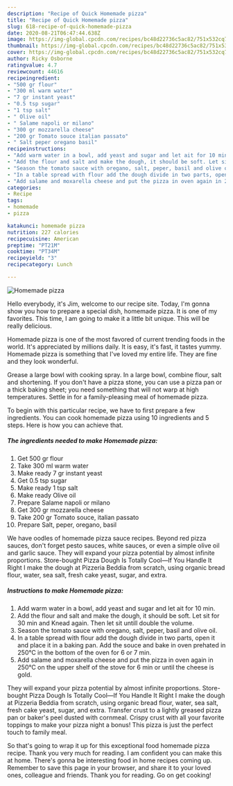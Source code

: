 ```yaml
---
description: "Recipe of Quick Homemade pizza"
title: "Recipe of Quick Homemade pizza"
slug: 618-recipe-of-quick-homemade-pizza
date: 2020-08-21T06:47:44.638Z
image: https://img-global.cpcdn.com/recipes/bc48d22736c5ac82/751x532cq70/homemade-pizza-recipe-main-photo.jpg
thumbnail: https://img-global.cpcdn.com/recipes/bc48d22736c5ac82/751x532cq70/homemade-pizza-recipe-main-photo.jpg
cover: https://img-global.cpcdn.com/recipes/bc48d22736c5ac82/751x532cq70/homemade-pizza-recipe-main-photo.jpg
author: Ricky Osborne
ratingvalue: 4.7
reviewcount: 44616
recipeingredient:
- "500 gr flour"
- "300 ml warm water"
- "7 gr instant yeast"
- "0.5 tsp sugar"
- "1 tsp salt"
- " Olive oil"
- " Salame napoli or milano"
- "300 gr mozzarella cheese"
- "200 gr Tomato souce italian passato"
- " Salt peper oregano basil"
recipeinstructions:
- "Add warm water in a bowl, add yeast and sugar and let ait for 10 min."
- "Add the flour and salt and make the dough, it should be soft. Let sit for 30 min and Knead again. Then let sit untill double the volume."
- "Season the tomato sauce with oregano, salt, peper, basil and olive oil."
- "In a table spread with flour add the dough divide in two parts, open it and place it in a baking pan. Add the souce and bake in oven prehated in 250°C in the bottom of the oven for 6 or 7 min."
- "Add salame and moxarella cheese and put the pizza in oven again in 250°C on the upper shelf of the stove for 6 min or until the cheese is gold."
categories:
- Recipe
tags:
- homemade
- pizza

katakunci: homemade pizza 
nutrition: 227 calories
recipecuisine: American
preptime: "PT21M"
cooktime: "PT34M"
recipeyield: "3"
recipecategory: Lunch

---
```



![Homemade pizza](https://img-global.cpcdn.com/recipes/bc48d22736c5ac82/751x532cq70/homemade-pizza-recipe-main-photo.jpg)

Hello everybody, it's Jim, welcome to our recipe site. Today, I'm gonna show you how to prepare a special dish, homemade pizza. It is one of my favorites. This time, I am going to make it a little bit unique. This will be really delicious.

Homemade pizza is one of the most favored of current trending foods in the world. It's appreciated by millions daily. It is easy, it's fast, it tastes yummy. Homemade pizza is something that I've loved my entire life. They are fine and they look wonderful.

Grease a large bowl with cooking spray. In a large bowl, combine flour, salt and shortening. If you don&#39;t have a pizza stone, you can use a pizza pan or a thick baking sheet; you need something that will not warp at high temperatures. Settle in for a family-pleasing meal of homemade pizza.


To begin with this particular recipe, we have to first prepare a few ingredients. You can cook homemade pizza using 10 ingredients and 5 steps. Here is how you can achieve that.

<!--inarticleads1-->

##### The ingredients needed to make Homemade pizza:

1. Get 500 gr flour
1. Take 300 ml warm water
1. Make ready 7 gr instant yeast
1. Get 0.5 tsp sugar
1. Make ready 1 tsp salt
1. Make ready  Olive oil
1. Prepare  Salame napoli or milano
1. Get 300 gr mozzarella cheese
1. Take 200 gr Tomato souce, italian passato
1. Prepare  Salt, peper, oregano, basil


We have oodles of homemade pizza sauce recipes. Beyond red pizza sauces, don&#39;t forget pesto sauces, white sauces, or even a simple olive oil and garlic sauce. They will expand your pizza potential by almost infinite proportions. Store-bought Pizza Dough Is Totally Cool—If You Handle It Right I make the dough at Pizzeria Beddia from scratch, using organic bread flour, water, sea salt, fresh cake yeast, sugar, and extra. 

<!--inarticleads2-->

##### Instructions to make Homemade pizza:

1. Add warm water in a bowl, add yeast and sugar and let ait for 10 min.
1. Add the flour and salt and make the dough, it should be soft. Let sit for 30 min and Knead again. Then let sit untill double the volume.
1. Season the tomato sauce with oregano, salt, peper, basil and olive oil.
1. In a table spread with flour add the dough divide in two parts, open it and place it in a baking pan. Add the souce and bake in oven prehated in 250°C in the bottom of the oven for 6 or 7 min.
1. Add salame and moxarella cheese and put the pizza in oven again in 250°C on the upper shelf of the stove for 6 min or until the cheese is gold.


They will expand your pizza potential by almost infinite proportions. Store-bought Pizza Dough Is Totally Cool—If You Handle It Right I make the dough at Pizzeria Beddia from scratch, using organic bread flour, water, sea salt, fresh cake yeast, sugar, and extra. Transfer crust to a lightly greased pizza pan or baker&#39;s peel dusted with cornmeal. Crispy crust with all your favorite toppings to make your pizza night a bonus! This pizza is just the perfect touch to family meal. 

So that's going to wrap it up for this exceptional food homemade pizza recipe. Thank you very much for reading. I am confident you can make this at home. There's gonna be interesting food in home recipes coming up. Remember to save this page in your browser, and share it to your loved ones, colleague and friends. Thank you for reading. Go on get cooking!
